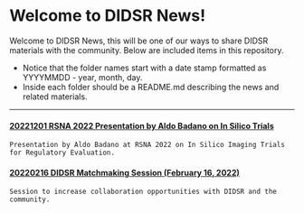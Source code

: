 # Welcome to DIDSR News!

Welcome to DIDSR News, this will be one of our ways to share DIDSR materials with the community. Below are included items in this repository.
* Notice that the folder names start with a date stamp formatted as YYYYMMDD - year, month, day.
* Inside each folder should be a README.md describing the news and related materials.

----

#### [20221201 RSNA 2022 Presentation by Aldo Badano on In Silico Trials](https://github.com/DIDSR/DIDSR-News/tree/main/20221201-RSNA-2022-Aldo-Badano-In-Silico-Trials/badano-victre_talks-rsna2022.pdf)
    Presentation by Aldo Badano at RSNA 2022 on In Silico Imaging Trials for Regulatory Evaluation.

#### [20220216 DIDSR Matchmaking Session (February 16, 2022)](https://github.com/DIDSR/DIDSR-News/tree/main/20220216-DIDSR-Matchmaking-Session)
    Session to increase collaboration opportunities with DIDSR and the community.
